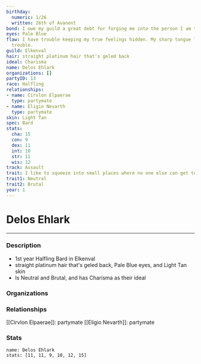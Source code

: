```yaml
---
birthday:
  numeric: 1/26
  written: 26th of Avanent
bond: I owe my guild a great debt for forging me into the person I am today.
eyes: Pale Blue
flaw: I have trouble keeping my true feelings hidden. My sharp tongue lands me in
  trouble.
guild: Elkenval
hair: straight platinum hair that's geled back
ideal: Charisma
name: Delos Ehlark
organizations: []
partyID: 13
race: Halfling
relationships:
- name: Cirvlon Elpaerae
  type: partymate
- name: Eligio Nevarth
  type: partymate
skin: Light Tan
spec: Bard
stats:
  cha: 15
  con: 9
  dex: 11
  int: 10
  str: 11
  wis: 12
track: Assault
trait: I like to squeeze into small places where no one else can get to me.
trait1: Neutral
trait2: Brutal
year: 1
---
```

# Delos Ehlark
---
### Description
- 1st year Halfling Bard in Elkenval
- straight platinum hair that's geled back, Pale Blue eyes, and Light Tan skin
- Is Neutral and Brutal, and has Charisma as their ideal

### Organizations
### Relationships
[[Cirvlon Elpaerae]]: partymate
[[Eligio Nevarth]]: partymate
### Stats
```statblock
name: Delos Ehlark
stats: [11, 11, 9, 10, 12, 15]
```